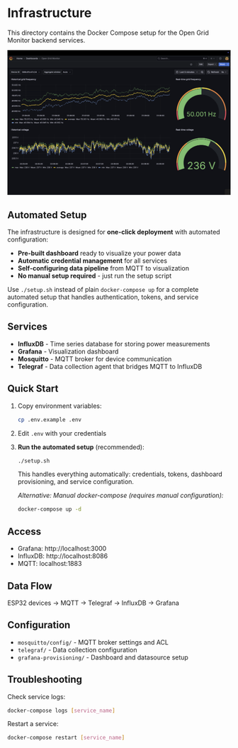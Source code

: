# Infrastructure

This directory contains the Docker Compose setup for the Open Grid Monitor backend services.

![Grafana dashboard](../resources/grafana.png)

## Automated Setup

The infrastructure is designed for **one-click deployment** with automated configuration:

- **Pre-built dashboard** ready to visualize your power data
- **Automatic credential management** for all services
- **Self-configuring data pipeline** from MQTT to visualization
- **No manual setup required** - just run the setup script

Use `./setup.sh` instead of plain `docker-compose up` for a complete automated setup that handles authentication, tokens, and service configuration.

## Services

- **InfluxDB** - Time series database for storing power measurements
- **Grafana** - Visualization dashboard 
- **Mosquitto** - MQTT broker for device communication
- **Telegraf** - Data collection agent that bridges MQTT to InfluxDB

## Quick Start

1. Copy environment variables:
   ```bash
   cp .env.example .env
   ```

2. Edit `.env` with your credentials

3. **Run the automated setup** (recommended):
   ```bash
   ./setup.sh
   ```
   
   This handles everything automatically: credentials, tokens, dashboard provisioning, and service configuration.

   *Alternative: Manual docker-compose (requires manual configuration):*
   ```bash
   docker-compose up -d
   ```

## Access

- Grafana: http://localhost:3000
- InfluxDB: http://localhost:8086
- MQTT: localhost:1883

## Data Flow

ESP32 devices → MQTT → Telegraf → InfluxDB → Grafana

## Configuration

- `mosquitto/config/` - MQTT broker settings and ACL
- `telegraf/` - Data collection configuration
- `grafana-provisioning/` - Dashboard and datasource setup

## Troubleshooting

Check service logs:
```bash
docker-compose logs [service_name]
```

Restart a service:
```bash
docker-compose restart [service_name]
```